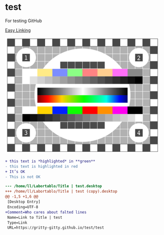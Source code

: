 # test
For testing GitHub

[Easy Linking](https://gritty-gitty.github.io/test/relative)

![Test image](img/ivak_TV_Test_Screen.png?raw=true "TV test")

```diff
+ this text is *highlighted* in **green**
- this text is highlighted in red
+ It’s OK
- This is not OK
```

```diff
--- /home/ll/Labortablo/Title | test.desktop
+++ /home/ll/Labortablo/Title | test (copy).desktop
@@ -1,5 +1,6 @@
 [Desktop Entry]
 Encoding=UTF-8
+Comment=Who cares about falted lines
 Name=Link to Title | test
 Type=Link
 URL=https://gritty-gitty.github.io/test/test
```
